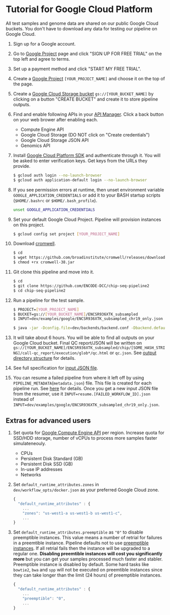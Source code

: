 # Tutorial for Google Cloud Platform

All test samples and genome data are shared on our public Google Cloud buckets. You don't have to download any data for testing our pipeline on Google Cloud.

1. Sign up for a Google account.
2. Go to [Google Project](https://console.developers.google.com/project) page and click "SIGN UP FOR FREE TRIAL" on the top left and agree to terms.
3. Set up a payment method and click "START MY FREE TRIAL".
4. Create a [Google Project](https://console.developers.google.com/project) `[YOUR_PROJECT_NAME]` and choose it on the top of the page.
5. Create a [Google Cloud Storage bucket](https://console.cloud.google.com/storage/browser) `gs://[YOUR_BUCKET_NAME]` by clicking on a button "CREATE BUCKET" and create it to store pipeline outputs.
6. Find and enable following APIs in your [API Manager](https://console.developers.google.com/apis/library). Click a back button on your web brower after enabling each.
    * Compute Engine API
    * Google Cloud Storage (DO NOT click on "Create credentials")
    * Google Cloud Storage JSON API
    * Genomics API

7. Install [Google Cloud Platform SDK](https://cloud.google.com/sdk/downloads) and authenticate through it. You will be asked to enter verification keys. Get keys from the URLs they provide.
    ```bash
    $ gcloud auth login --no-launch-browser
    $ gcloud auth application-default login --no-launch-browser
    ```

8. If you see permission errors at runtime, then unset environment variable `GOOGLE_APPLICATION_CREDENTIALS` or add it to your BASH startup scripts (`$HOME/.bashrc` or `$HOME/.bash_profile`).
    ```bash
    unset GOOGLE_APPLICATION_CREDENTIALS
    ```

7. Set your default Google Cloud Project. Pipeline will provision instances on this project.
    ```bash
    $ gcloud config set project [YOUR_PROJECT_NAME]
    ```

8. Download [cromwell](https://github.com/broadinstitute/cromwell).
    ```bash
    $ cd
    $ wget https://github.com/broadinstitute/cromwell/releases/download/38/cromwell-38.jar
    $ chmod +rx cromwell-38.jar
    ```

9. Git clone this pipeline and move into it.
    ```bash
    $ cd
    $ git clone https://github.com/ENCODE-DCC/chip-seq-pipeline2
    $ cd chip-seq-pipeline2
    ```

10. Run a pipeline for the test sample.
    ```bash
    $ PROJECT=[YOUR_PROJECT_NAME]
    $ BUCKET=gs://[YOUR_BUCKET_NAME]/ENCSR936XTK_subsampled
    $ INPUT=dev/examples/google/ENCSR936XTK_subsampled_chr19_only.json

    $ java -jar -Dconfig.file=dev/backends/backend.conf -Dbackend.default=google -Dbackend.providers.google.config.project=${PROJECT} -Dbackend.providers.google.config.root=${BUCKET} cromwell-38.jar run chip.wdl -i ${INPUT} -o dev/workflow_opts/docker.json
    ```

11. It will take about 6 hours. You will be able to find all outputs on your Google Cloud bucket. Final QC report/JSON will be written on `gs://[YOUR_BUCKET_NAME]/ENCSR936XTK_subsampled/chip/[SOME_HASH_STRING]/call-qc_report/execution/glob*/qc.html` or `qc.json`. See [output directory structure](output.md) for details.

12. See full specification for [input JSON file](input.md).

13. You can resume a failed pipeline from where it left off by using `PIPELINE_METADATA`(`metadata.json`) file. This file is created for each pipeline run. See [here](../utils/resumer/README.md) for details. Once you get a new input JSON file from the resumer, use it `INPUT=resume.[FAILED_WORKFLOW_ID].json` instead of `INPUT=dev/examples/google/ENCSR936XTK_subsampled_chr19_only.json`.

## Extras for advanced users

1. Set quota for [Google Compute Engine API](https://console.cloud.google.com/iam-admin/quotas) per region. Increase quota for SSD/HDD storage, number of vCPUs to process more samples faster simulateneouly.
    * CPUs
    * Persistent Disk Standard (GB)
    * Persistent Disk SSD (GB)
    * In-use IP addresses
    * Networks

2. Set `default_runtime_attributes.zones` in `dev/workflow_opts/docker.json` as your preferred Google Cloud zone.
    ```javascript
    {
      "default_runtime_attributes" : {
        ...
        "zones": "us-west1-a us-west1-b us-west1-c",
        ...
    }
    ```

3. Set `default_runtime_attributes.preemptible` as `"0"` to disable preemptible instances. This value means a number of retrial for failures in a preemtible instance. Pipeline defaults not to use [preemptible instances](https://cloud.google.com/compute/docs/instances/preemptible). If all retrial fails then the instance will be upgraded to a regular one. **Disabling preemtible instances will cost you significantly more** but you can get your samples processed much faster and stabler. Preemptible instance is disabled by default. Some hard tasks like `bowtie2`, `bwa` and `spp` will not be executed on preemtible instances since they can take longer than the limit (24 hours) of preemptible instances.
    ```javascript
    {
      "default_runtime_attributes" : {
        ...
        "preemptible": "0",
        ...
    }
    ```